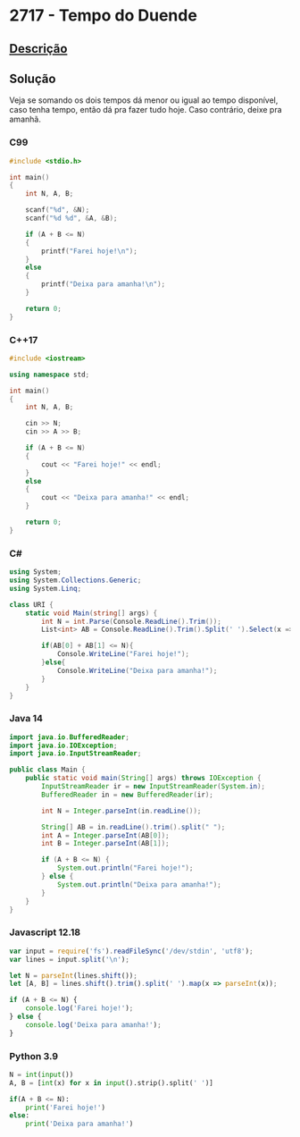 # 2717 - Tempo do Duende

## [Descrição](https://www.beecrowd.com.br/judge/pt/problems/view/2717)

## Solução

Veja se somando os dois tempos dá menor ou igual ao tempo disponível, caso tenha tempo, então dá pra fazer tudo hoje. Caso contrário, deixe pra amanhã.

### C99

```c
#include <stdio.h>

int main()
{
    int N, A, B;

    scanf("%d", &N);
    scanf("%d %d", &A, &B);

    if (A + B <= N)
    {
        printf("Farei hoje!\n");
    }
    else
    {
        printf("Deixa para amanha!\n");
    }

    return 0;
}
```

### C++17

```cpp
#include <iostream>

using namespace std;

int main()
{
    int N, A, B;

    cin >> N;
    cin >> A >> B;

    if (A + B <= N)
    {
        cout << "Farei hoje!" << endl;
    }
    else
    {
        cout << "Deixa para amanha!" << endl;
    }

    return 0;
}
```

### C#

```cs
using System;
using System.Collections.Generic;
using System.Linq;

class URI {
    static void Main(string[] args) {
        int N = int.Parse(Console.ReadLine().Trim());
        List<int> AB = Console.ReadLine().Trim().Split(' ').Select(x => int.Parse(x)).ToList();

        if(AB[0] + AB[1] <= N){
            Console.WriteLine("Farei hoje!");
        }else{
            Console.WriteLine("Deixa para amanha!");
        }
    }
}
```

### Java 14

```java
import java.io.BufferedReader;
import java.io.IOException;
import java.io.InputStreamReader;

public class Main {
    public static void main(String[] args) throws IOException {
        InputStreamReader ir = new InputStreamReader(System.in);
        BufferedReader in = new BufferedReader(ir);

        int N = Integer.parseInt(in.readLine());

        String[] AB = in.readLine().trim().split(" ");
        int A = Integer.parseInt(AB[0]);
        int B = Integer.parseInt(AB[1]);

        if (A + B <= N) {
            System.out.println("Farei hoje!");
        } else {
            System.out.println("Deixa para amanha!");
        }
    }
}
```

### Javascript 12.18

```js
var input = require('fs').readFileSync('/dev/stdin', 'utf8');
var lines = input.split('\n');

let N = parseInt(lines.shift());
let [A, B] = lines.shift().trim().split(' ').map(x => parseInt(x));

if (A + B <= N) {
    console.log('Farei hoje!');
} else {
    console.log('Deixa para amanha!');
}
```

### Python 3.9

```py
N = int(input())
A, B = [int(x) for x in input().strip().split(' ')]

if(A + B <= N):
    print('Farei hoje!')
else:
    print('Deixa para amanha!')
```
